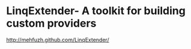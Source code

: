 <!--
id: 2131792258
link: http://kevinisom.info/post/2131792258/linqextender-a-toolkit-for-building-custom-providers
slug: linqextender-a-toolkit-for-building-custom-providers
date: Wed Dec 08 2010 00:54:58 GMT+1300 (NZDT)
raw: {"blog_name":"kevinisom","id":2131792258,"post_url":"http://kevinisom.info/post/2131792258/linqextender-a-toolkit-for-building-custom-providers","slug":"linqextender-a-toolkit-for-building-custom-providers","type":"link","date":"2010-12-07 11:54:58 GMT","timestamp":1291722898,"state":"published","format":"html","reblog_key":"SLQgNriu","tags":[],"short_url":"http://tmblr.co/Zw68Yy1-4962","highlighted":[],"feed_item":"http://mehfuzh.github.com/LinqExtender/","from_feed_id":650234,"note_count":0,"title":"LinqExtender- A toolkit for building custom providers","url":"http://mehfuzh.github.com/LinqExtender/","description":""}
publish: 2010-12-08
tags: 
title: LinqExtender- A toolkit for building custom providers
-->


LinqExtender- A toolkit for building custom providers
=====================================================

<http://mehfuzh.github.com/LinqExtender/>

